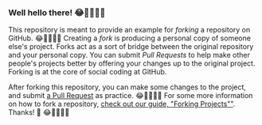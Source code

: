 ### Well hello there! 😂🤷‍♂️🤷‍♂️

This repository is meant to provide an example for *forking* a repository on GitHub.
😂🤷‍♂️🤷‍♂️
Creating a *fork* is producing a personal copy of someone else's project. Forks act as a sort of bridge between the original repository and your personal copy. You can submit *Pull Requests* to help make other people's projects better by offering your changes up to the original project. Forking is at the core of social coding at GitHub.

After forking this repository, you can make some changes to the project, and submit [a Pull Request](https://github.com/octocat/Spoon-Knife/pulls) as practice.
😂🤷‍♂️🤷‍♂️
For some more information on how to fork a repository, [check out our guide, "Forking Projects""](http://guides.github.com/overviews/forking/). Thanks! :sparkling_heart:
😂🤷‍♂️🤷‍♂️
